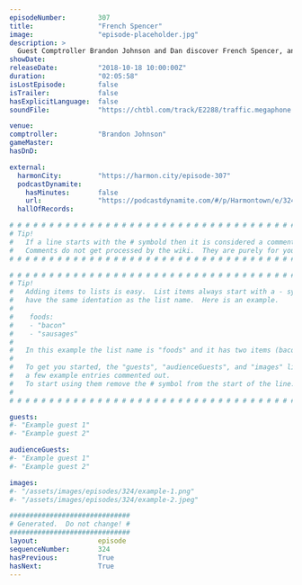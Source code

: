 ```yaml
---
episodeNumber:        307
title:                "French Spencer"
image:                "episode-placeholder.jpg"
description: >
  Guest Comptroller Brandon Johnson and Dan discover French Spencer, and learn that sometimes applause hurts. Featuring Dan Harmon, Brandon Johnson and Spencer Crittenden.
showDate:             
releaseDate:          "2018-10-18 10:00:00Z"
duration:             "02:05:58"
isLostEpisode:        false
isTrailer:            false
hasExplicitLanguage:  false
soundFile:            "https://chtbl.com/track/E2288/traffic.megaphone.fm/STA8630704834.mp3?updated=1596579045"

venue:                
comptroller:          "Brandon Johnson"
gameMaster:           
hasDnD:               

external:
  harmonCity:         "https://harmon.city/episode-307"
  podcastDynamite:
    hasMinutes:       false
    url:              "https://podcastdynamite.com/#/p/Harmontown/e/324/307"
  hallOfRecords:      

# # # # # # # # # # # # # # # # # # # # # # # # # # # # # # # # # # # # # # # # # # # # #
# Tip!
#   If a line starts with the # symbold then it is considered a comment.
#   Comments do not get processed by the wiki.  They are purely for your information.
# # # # # # # # # # # # # # # # # # # # # # # # # # # # # # # # # # # # # # # # # # # # #

# # # # # # # # # # # # # # # # # # # # # # # # # # # # # # # # # # # # # # # # # # # # #
# Tip!
#   Adding items to lists is easy.  List items always start with a - symbol and have
#   have the same identation as the list name.  Here is an example.
#
#    foods:
#    - "bacon"
#    - "sausages"
#
#   In this example the list name is "foods" and it has two items (bacon, and sausages).
#
#   To get you started, the "guests", "audienceGuests", and "images" lists below have
#   a few example entries commented out.
#   To start using them remove the # symbol from the start of the line.
#
# # # # # # # # # # # # # # # # # # # # # # # # # # # # # # # # # # # # # # # # # # # # #

guests:
#- "Example guest 1"
#- "Example guest 2"

audienceGuests:
#- "Example guest 1"
#- "Example guest 2"

images:
#- "/assets/images/episodes/324/example-1.png"
#- "/assets/images/episodes/324/example-2.jpeg"

##############################
# Generated.  Do not change! #
##############################
layout:               episode
sequenceNumber:       324
hasPrevious:          True
hasNext:              True
---
```


<!-- The episode description will be rendered here -->

<!-- Add your content BELOW here -->
<!-- vvvvvvvvvvvvvvvvvvvvvvvvvvv -->




<!-- ^^^^^^^^^^^^^^^^^^^^^^^^^^^ -->
<!-- Add your content ABOVE here -->

<!-- The episode gallery will be rendered here -->